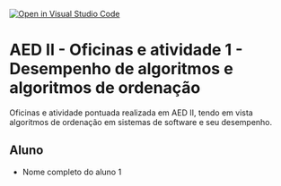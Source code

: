 [![Open in Visual Studio Code](https://classroom.github.com/assets/open-in-vscode-2e0aaae1b6195c2367325f4f02e2d04e9abb55f0b24a779b69b11b9e10269abc.svg)](https://classroom.github.com/online_ide?assignment_repo_id=18570673&assignment_repo_type=AssignmentRepo)
# AED II - Oficinas e atividade 1 - Desempenho de algoritmos e algoritmos de ordenação 
Oficinas e atividade pontuada realizada em AED II, tendo em vista algoritmos de ordenação em sistemas de software e seu desempenho.

## Aluno 

* Nome completo do aluno 1


